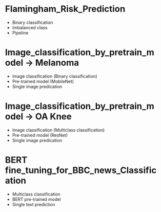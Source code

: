 # Flamingham_Risk_Prediction
- Binary classification
- Imbalanced class
- Pipeline
# Image_classification_by_pretrain_model -> Melanoma
- Image classification (Binary classification)
- Pre-trained model (MobileNet)
- Single image predication
# Image_classification_by_pretrain_model -> OA Knee
- Image classification (Multiclass classification)
- Pre-trained model (ResNet)
- Single image predication
# BERT fine_tuning_for_BBC_news_Classification
- Multiclass classification
- BERT pre-trained model
- Single text prediction
